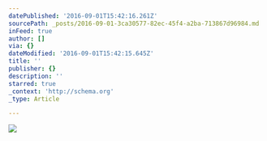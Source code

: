 ```yaml
---
datePublished: '2016-09-01T15:42:16.261Z'
sourcePath: _posts/2016-09-01-3ca30577-82ec-45f4-a2ba-713867d96984.md
inFeed: true
author: []
via: {}
dateModified: '2016-09-01T15:42:15.645Z'
title: ''
publisher: {}
description: ''
starred: true
_context: 'http://schema.org'
_type: Article

---
```

![](https://the-grid-user-content.s3-us-west-2.amazonaws.com/ea5aa6b0-37e4-49f9-bed9-c2123210b097.jpg)